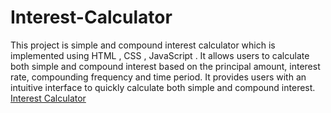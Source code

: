 # Interest-Calculator
This project is simple and compound interest calculator which is implemented using HTML , CSS ,  JavaScript . It allows users to calculate both simple and compound interest based on the principal amount, interest rate, compounding frequency and time period. It provides users with an intuitive interface to quickly calculate both simple and compound interest.
[Interest Calculator](Link)
